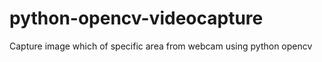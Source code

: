 python-opencv-videocapture
==========================

Capture image which of specific area from webcam using python opencv
